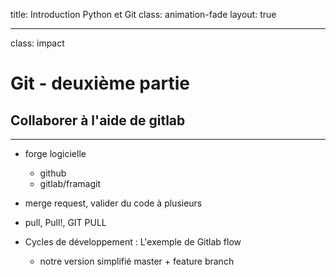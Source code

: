 
title: Introduction Python et Git
class: animation-fade
layout: true

<!-- This slide will serve as the base layout for all your slides -->
<!--
.bottom-bar[
  {{title}}
]
-->

---

class: impact

# Git - deuxième partie

## Collaborer à l'aide de gitlab

---

- forge logicielle
    - github
    - gitlab/framagit

- merge request, valider du code à plusieurs

- pull, Pull!, GIT PULL

- Cycles de développement : L'exemple de Gitlab flow
    - notre version simplifié master + feature branch

